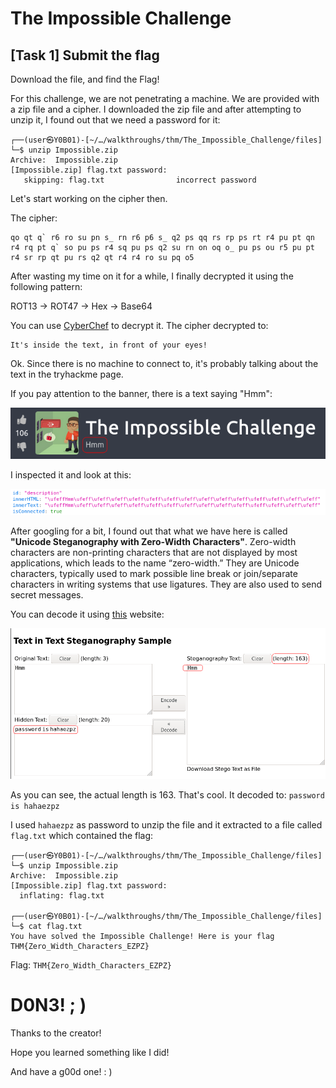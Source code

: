 # The Impossible Challenge

## [Task 1] Submit the flag

Download the file, and find the Flag!

For this challenge, we are not penetrating a machine. We are provided with a zip file and a cipher. I downloaded the zip file and after attempting to unzip it, I found out that we need a password for it:

~~~
┌──(user㉿Y0B01)-[~/…/walkthroughs/thm/The_Impossible_Challenge/files]
└─$ unzip Impossible.zip 
Archive:  Impossible.zip
[Impossible.zip] flag.txt password: 
   skipping: flag.txt                incorrect password
~~~

Let's start working on the cipher then.

The cipher:
~~~
qo qt q` r6 ro su pn s_ rn r6 p6 s_ q2 ps qq rs rp ps rt r4 pu pt qn r4 rq pt q` so pu ps r4 sq pu ps q2 su rn on oq o_ pu ps ou r5 pu pt r4 sr rp qt pu rs q2 qt r4 r4 ro su pq o5
~~~

After wasting my time on it for a while, I finally decrypted it using the following pattern:

ROT13 -> ROT47 -> Hex -> Base64

You can use [CyberChef](https://gchq.github.io/CyberChef/) to decrypt it. The cipher decrypted to:

~~~
It's inside the text, in front of your eyes!
~~~

Ok. Since there is no machine to connect to, it's probably talking about the text in the tryhackme page.

If you pay attention to the banner, there is a text saying "Hmm":

<p align="center"><img src="./files/banner.png"></p>

I inspected it and look at this:

<p align="center"><img src="./files/hmm.png"></p>

After googling for a bit, I found out that what we have here is called **"Unicode Steganography with Zero-Width Characters"**. Zero-width characters are non-printing characters that are not displayed by most applications, which leads to the name “zero-width.” They are Unicode characters, typically used to mark possible line break or join/separate characters in writing systems that use ligatures. They are also used to send secret messages.

You can decode it using [this](https://330k.github.io/misc_tools/unicode_steganography.html) website:

<p align="center"><img src="./files/decoded.png"></p>

As you can see, the actual length is 163. That's cool. It decoded to: `password is hahaezpz`

I used `hahaezpz` as password to unzip the file and it extracted to a file called `flag.txt` which contained the flag:

~~~
┌──(user㉿Y0B01)-[~/…/walkthroughs/thm/The_Impossible_Challenge/files]
└─$ unzip Impossible.zip
Archive:  Impossible.zip
[Impossible.zip] flag.txt password: 
  inflating: flag.txt                
                                                                                                                      
┌──(user㉿Y0B01)-[~/…/walkthroughs/thm/The_Impossible_Challenge/files]
└─$ cat flag.txt  
You have solved the Impossible Challenge! Here is your flag THM{Zero_Width_Characters_EZPZ}
~~~

Flag: `THM{Zero_Width_Characters_EZPZ}`

# D0N3! ; )

Thanks to the creator!

Hope you learned something like I did!

And have a g00d one! : )